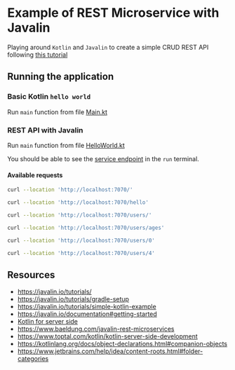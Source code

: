 # Example of REST Microservice with Javalin

Playing around `Kotlin` and `Javalin` to create a simple CRUD REST API following [this tutorial](https://javalin.io/tutorials/simple-kotlin-example)


## Running the application
### Basic Kotlin `hello world`
Run `main` function from file [Main.kt](./src/main/kotlin/Main.kt)

### REST API with Javalin
Run `main` function from file [HelloWorld.kt](./src/main/kotlin/HelloWorld.kt)

You should be able to see the [service endpoint](http://localhost:7070/) in the `run` terminal.

#### Available requests
```bash
curl --location 'http://localhost:7070/'
```
```bash
curl --location 'http://localhost:7070/hello'
```
```bash
curl --location 'http://localhost:7070/users/'
```
```bash
curl --location 'http://localhost:7070/users/ages'
```
```bash
curl --location 'http://localhost:7070/users/0'
```
```bash
curl --location 'http://localhost:7070/users/4'
```

## Resources
 - https://javalin.io/tutorials/
 - https://javalin.io/tutorials/gradle-setup
 - https://javalin.io/tutorials/simple-kotlin-example
 - https://javalin.io/documentation#getting-started
 - [Kotlin for server side](https://kotlinlang.org/docs/server-overview.html#0)
 - https://www.baeldung.com/javalin-rest-microservices
 - https://www.toptal.com/kotlin/kotlin-server-side-development
 - https://kotlinlang.org/docs/object-declarations.html#companion-objects
 - https://www.jetbrains.com/help/idea/content-roots.html#folder-categories

